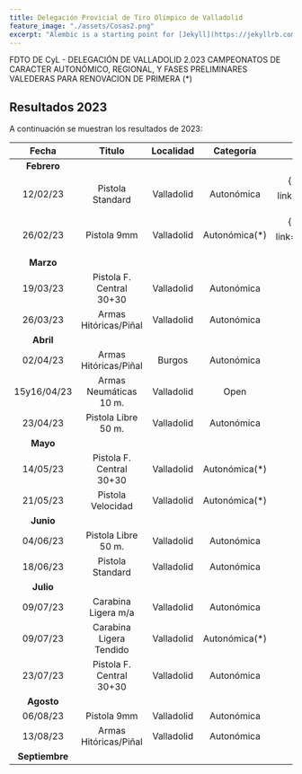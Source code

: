 ```yaml
---
title: Delegación Provicial de Tiro Olímpico de Valladolid
feature_image: "./assets/Cosas2.png"
excerpt: "Alembic is a starting point for [Jekyll](https://jekyllrb.com/) projects. Rather than starting from scratch, this boilerplate is designed to get the ball rolling immediately. Install it, configure it, tweak it, push it."
---
```


FDTO DE CyL - DELEGACIÓN DE VALLADOLID 2.023
CAMPEONATOS DE CARACTER AUTONÓMICO, REGIONAL, Y FASES PRELIMINARES 
VALEDERAS PARA RENOVACION DE PRIMERA (*)

## Resultados 2023

A continuación se muestran los resultados de 2023:

| Fecha       | Titulo                   | Localidad  | Categoría     | Resultados                                                                                       | 
|  :----:     |          :----:          |    :----:  |     :----:    |                                                :----:                                            |
| **Febrero** |                          |            |               |                                                                                                  |
| 12/02/23    | Pistola Standard         | Valladolid | Autonómica    | {% include button.html text="Acta ⬇️" link="./resultados/2023/1ps120223.pdf" color="#0366d6" %} |
| 26/02/23    | Pistola 9mm              | Valladolid | Autonómica(*) | {% include button.html text="Acta ⬇️" link="./resultados/2023/p9m260223.pdf" color="#0366d6" %} |
| **Marzo**       |                          |            |               |                                                                                              |
| 19/03/23        | Pistola F. Central 30+30 | Valladolid | Autonómica    |                                                                                              |
| 26/03/23        | Armas Hitóricas/Piñal    | Valladolid | Autonómica    |                                                                                              |
| **Abril**       |                          |            |               |                                                                                              |
| 02/04/23        | Armas Hitóricas/Piñal    | Burgos     | Autonómica    |                                                                                              |
| 15y16/04/23     | Armas Neumáticas 10 m.   | Valladolid | Open          |                                                                                              |
| 23/04/23        | Pistola Libre 50 m.      | Valladolid | Autonómica    |                                                                                              | 
| **Mayo**        |                          |            |               |                                                                                              | 
| 14/05/23        | Pistola F. Central 30+30 | Valladolid | Autonómica(*) |                                                                                              | 
| 21/05/23        | Pistola Velocidad        | Valladolid | Autonómica(*) |                                                                                              | 
| **Junio**       |                          |            |               |                                                                                              | 
| 04/06/23        | Pistola Libre 50 m.      | Valladolid | Autonómica    |                                                                                              | 
| 18/06/23        | Pistola Standard         | Valladolid | Autonómica    |                                                                                              |
| **Julio**       |                          |            |               |                                                                                              |
| 09/07/23        | Carabina Ligera m/a      | Valladolid | Autonómica    |                                                                                              |
| 09/07/23        | Carabina Ligera Tendido  | Valladolid | Autonómica(*) |                                                                                              |
| 23/07/23        | Pistola F. Central 30+30 | Valladolid | Autonómica    |                                                                                                   
| **Agosto**      |                          |            |               |                                                                                              |
| 06/08/23        | Pistola 9mm              | Valladolid | Autonómica    |                                                                                              |
| 13/08/23        | Armas Hitóricas/Piñal    | Valladolid | Autonómica    |                                                                                              |
| **Septiembre**  |                          |            |               |                                                                                              |



